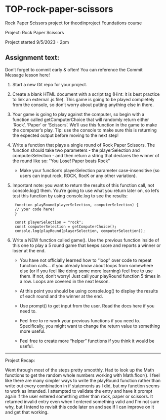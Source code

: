 # TOP-rock-paper-scissors
Rock Paper Scissors project for theodinproject Foundations course

Project: Rock Paper Scissors

Project started 9/5/2023 - 2pm

Assignment text:
-----------------------------------------------------------
Don’t forget to commit early & often! You can reference the Commit Message lesson here!

1. Start a new Git repo for your project.

2. Create a blank HTML document with a script tag (Hint: it is best practice to link an external .js file). This game is going to be played completely from the console, so don’t worry about putting anything else in there.

3. Your game is going to play against the computer, so begin with a function called getComputerChoice that will randomly return either ‘Rock’, ‘Paper’ or ‘Scissors’. We’ll use this function in the game to make the computer’s play. Tip: use the console to make sure this is returning the expected output before moving to the next step!

4. Write a function that plays a single round of Rock Paper Scissors. The function should take two parameters - the playerSelection and computerSelection - and then return a string that declares the winner of the round like so: "You Lose! Paper beats Rock"

    - Make your function’s playerSelection parameter case-insensitive (so users can input rock, ROCK, RocK or any other variation).

5. Important note: you want to return the results of this function call, not console.log() them. You’re going to use what you return later on, so let’s test this function by using console.log to see the results:

        function playRound(playerSelection, computerSelection) {
        // your code here!
        }
        
        const playerSelection = "rock";
        const computerSelection = getComputerChoice();
        console.log(playRound(playerSelection, computerSelection));

6. Write a NEW function called game(). Use the previous function inside of this one to play a 5 round game that keeps score and reports a winner or loser at the end.

    - You have not officially learned how to “loop” over code to repeat function calls… if you already know about loops from somewhere else (or if you feel like doing some more learning) feel free to use them. If not, don’t worry! Just call your playRound function 5 times in a row. Loops are covered in the next lesson.

    - At this point you should be using console.log() to display the results of each round and the winner at the end.

    - Use prompt() to get input from the user. Read the docs here if you need to.

    - Feel free to re-work your previous functions if you need to. Specifically, you might want to change the return value to something more useful.

    - Feel free to create more “helper” functions if you think it would be useful.
-----------------------------------------------------------

Project Recap:

Went through most of the steps pretty smoothly.  Had to look up the Math functions to get the random whole numbers working with Math.floor().  I feel like there are many simpler ways to write the playRound function rather than write out every combination in if statements as I did, but my function seems to work as intended.  I attempted to validate the entry and have it prompt again if the user entered something other than rock, paper or scissors.  It returned invalid entry even when I entered something valid and I'm not sure why, but I intend to revisit this code later on and see if I can improve on it and get that working.